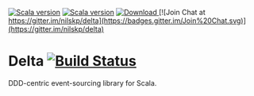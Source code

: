[![Scala version](https://img.shields.io/badge/scala-2.11-orange.svg)](http://www.scala-lang.org/api/2.11.9/)
[![Scala version](https://img.shields.io/badge/scala-2.12-orange.svg)](http://www.scala-lang.org/api/2.12.1/)
[ ![Download](https://api.bintray.com/packages/bulletproof-ninja/maven/Delta/images/download.svg) ](https://bintray.com/bulletproof-ninja/maven/Delta/_latestVersion#files)
[![Join Chat at https://gitter.im/nilskp/delta](https://badges.gitter.im/Join%20Chat.svg)](https://gitter.im/nilskp/delta)

# Delta [![Build Status](https://semaphoreci.com/api/v1/nilskp/delta/branches/master/badge.svg)](https://semaphoreci.com/nilskp/delta)

DDD-centric event-sourcing library for Scala.
